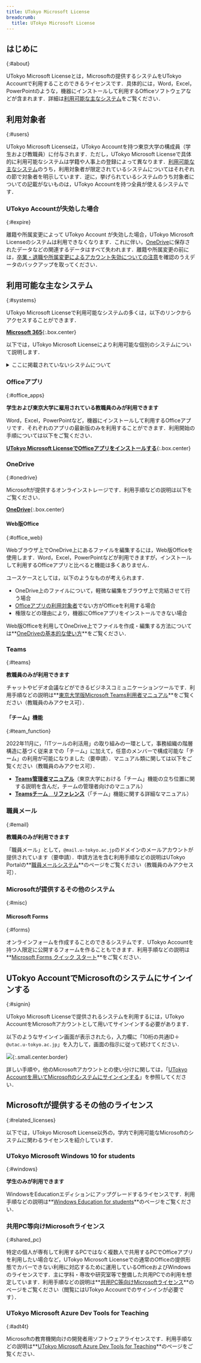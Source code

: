 ```yaml
---
title: UTokyo Microsoft License
breadcrumb:
  title: UTokyo Microsoft License
---
```


## はじめに
{:#about}

UTokyo Microsoft Licenseとは，Microsoftの提供するシステムをUTokyo Accountで利用することのできるライセンスです．具体的には，Word，Excel，PowerPointのような，機器にインストールして利用するOfficeソフトウェアなどが含まれます．詳細は[利用可能な主なシステム](#systems)をご覧ください．

## 利用対象者
{:#users}

UTokyo Microsoft Licenseは，UTokyo Accountを持つ東京大学の構成員（学生および教職員）に付与されます．ただし，UTokyo Microsoft Licenseで具体的に利用可能なシステムは学籍や人事上の登録によって異なります．[利用可能な主なシステム](#systems)のうち，利用対象者が限定されているシステムについてはそれぞれの節で対象者を明示しています．逆に，挙げられているシステムのうち対象者についての記載がないものは，UTokyo Accountを持つ全員が使えるシステムです．

### UTokyo Accountが失効した場合
{:#expire}

離籍や所属変更によって UTokyo Account が失効した場合，UTokyo Microsoft Licenseのシステムは利用できなくなります．これに伴い，[OneDrive](#onedrive)に保存されたデータなどの関連するデータはすべて失われます．離籍や所属変更の前には，[卒業・退職や所属変更によるアカウント失効についての注意](/systems/leave/)を確認のうえデータのバックアップを取ってください．

## 利用可能な主なシステム
{:#systems}

UTokyo Microsoft Licenseで利用可能なシステムの多くは，以下のリンクからアクセスすることができます．

**[Microsoft 365](https://www.microsoft365.com/login)**{:.box.center}

以下では，UTokyo Microsoft Licenseにより利用可能な個別のシステムについて説明します．

<details>
<summary>ここに掲載されていないシステムについて</summary>

Microsoftは下記以外のシステムも提供しており，それらについてUTokyo Accountでサインインして利用できるようになっていることがあります．このようなシステムについて，**継続的な利用を保証することはしていない**ものの，**各自の責任の下**での利用を妨げるような取り扱いはしていません．具体的なリスクとしては，Microsoftによる提供ポリシーの変更により**今まで使えていたシステムが突然使えなくなる**可能性などが考えられます．また，このようなシステムについては**サポート窓口での対応をいたしかねる**場合があります．利用の際はこういったことを十分に念頭に置いてください．もし，教育・研究・業務上の必要性が**特に**高いと思われるシステムについて利用に関する相談をしたい場合，[サポート窓口のメールフォーム](/support/#email-form)にお越しください．
</details>

### Officeアプリ
{:#office_apps}

**学生および東京大学に雇用されている教職員のみが利用できます**

Word，Excel，PowerPointなど，機器にインストールして利用するOfficeアプリです．それぞれのアプリの最新版のみを利用することができます．利用開始の手順については以下をご覧ください．

**[UTokyo Microsoft LicenseでOfficeアプリをインストールする](install)**{:.box.center}

### OneDrive
{:#onedrive}

Microsoftが提供するオンラインストレージです．利用手順などの説明は以下をご覧ください．

**[OneDrive](./onedrive/)**{:.box.center}

#### Web版Office
{:#office_web}

Webブラウザ上でOneDrive上にあるファイルを編集するには，Web版Officeを使用します．Word，Excel，PowerPointなどが利用できますが，インストールして利用するOfficeアプリと比べると機能は多くありません．

ユースケースとしては，以下のようなものが考えられます．
- OneDrive上のファイルについて，軽微な編集をブラウザ上で完結させて行う場合
- [Officeアプリの利用対象者](#office_apps)でない方がOfficeを利用する場合
- 権限などの理由により，機器にOfficeアプリをインストールできない場合

Web版Officeを利用してOneDrive上でファイルを作成・編集する方法については**[OneDriveの基本的な使い方](onedrive/basic)**をご覧ください．

### Teams
{:#teams}

**教職員のみが利用できます**

チャットやビデオ会議などができるビジネスコミュニケーションツールです．利用手順などの説明は**[東京大学版Microsoft Teams利用者マニュアル](https://univtokyo.sharepoint.com/sites/utokyoportal/wiki/SiteAssets/d/Useful_Tools/%E3%80%8C%E6%9D%B1%E4%BA%AC%E5%A4%A7%E5%AD%A6%E7%89%88_Microsoft_Teams%E5%88%A9%E7%94%A8%E3%83%9E%E3%83%8B%E3%83%A5%E3%82%A2%E3%83%AB%EF%BC%8820210311%EF%BC%89%E3%80%8D.pdf)**をご覧ください（教職員のみアクセス可）．

#### 「チーム」機能
{:#team_function}

2022年11月に，「ITツールの利活用」の取り組みの一環として，事務組織の階層構造に基づく従来までの「チーム」に加えて，任意のメンバーで構成可能な「チーム」の利用が可能になりました（要申請）．マニュアル類に関しては以下をご覧ください（教職員のみアクセス可）．
- **[Teams管理者マニュアル](https://univtokyo.sharepoint.com/sites/utokyoportal/wiki/SiteAssets/d/Useful_Tools/Teams%E7%AE%A1%E7%90%86%E8%80%85%E3%83%9E%E3%83%8B%E3%83%A5%E3%82%A2%E3%83%AB.pdf)**（東京大学における「チーム」機能の立ち位置に関する説明を含んだ，チームの管理者向けのマニュアル）
- **[Teamsチーム　リファレンス](https://univtokyo.sharepoint.com/sites/utokyoportal/wiki/SiteAssets/d/IT_Tool_001/Teams%E3%83%81%E3%83%BC%E3%83%A0%E3%83%AA%E3%83%95%E3%82%A1%E3%83%AC%E3%83%B3%E3%82%B9.pdf)**（「チーム」機能に関する詳細なマニュアル）

### 職員メール
{:#email}

**教職員のみが利用できます**

「職員メール」として，`@mail.u-tokyo.ac.jp`のドメインのメールアカウントが提供されています（要申請）．申請方法を含む利用手順などの説明はUTokyo Portalの**[職員メールシステム](https://univtokyo.sharepoint.com/sites/utokyoportal/wiki/d/Email_system_for_staff.aspx)**のページをご覧ください（教職員のみアクセス可）．

### Microsoftが提供するその他のシステム
{:#misc}

#### Microsoft Forms
{:#forms}

オンラインフォームを作成することのできるシステムです．UTokyo Accountを持つ人限定に公開するフォームを作ることもできます．利用手順などの説明は**[Microsoft Forms クイック スタート](https://support.microsoft.com/ja-jp/office/620daa7a-3e03-4013-8f92-5cce86210ef6)**をご覧ください．

## UTokyo AccountでMicrosoftのシステムにサインインする
{:#signin}

UTokyo Microsoft Licenseで提供されるシステムを利用するには，UTokyo AccountをMicrosoftアカウントとして用いてサインインする必要があります．

以下のようなサインイン画面が表示されたら，入力欄に「10桁の共通ID＋`@utac.u-tokyo.ac.jp`」を入力して，画面の指示に従って続けてください．

![](img/microsoft-signin-instruction-1.png){:.small.center.border}

詳しい手順や，他のMicrosoftアカウントとの使い分けに関しては，「[UTokyo Accountを用いてMicrosoftのシステムにサインインする](signin)」を参照してください．

## Microsoftが提供するその他のライセンス
{:#related_licenses}

以下では，UTokyo Microsoft License以外の，学内で利用可能なMicrosoftのシステムに関わるライセンスを紹介しています．

### UTokyo Microsoft Windows 10 for students
{:#windows}

**学生のみが利用できます**

WindowsをEducationエディションにアップグレードするライセンスです．利用手順などの説明は**[Windows Education for students](windows_education_for_students)**のページをご覧ください．

### 共用PC等向けMicrosoftライセンス
{:#shared_pc}

特定の個人が専有して利用するPCではなく複数人で共用するPCでOfficeアプリを利用したい場合など，UTokyo Microsoft Licenseでの通常のOfficeの提供形態でカバーできない利用に対応するために運用しているOfficeおよびWindowsのライセンスです．主に学科・専攻や研究室等で整備した共用PCでの利用を想定しています．利用手順などの説明は**[共用PC等向けMicrosoftライセンス](https://univtokyo.sharepoint.com/sites/utokyoaccount/SitePages/Microsoft-license-for-shared-PC.aspx)**のページをご覧ください（閲覧にはUTokyo Accountでのサインインが必要です）．

### UTokyo Microsoft Azure Dev Tools for Teaching
{:#adt4t}

Microsoftの教育機関向けの開発者用ソフトウェアライセンスです．利用手順などの説明は**[UTokyo Microsoft Azure Dev Tools for Teaching](adt4t)**のページをご覧ください．
